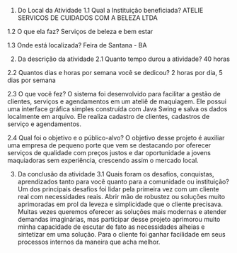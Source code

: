 1. Do Local da Atividade
1.1 Qual a Instituição beneficiada?
ATELIE SERVICOS DE CUIDADOS COM A BELEZA LTDA

1.2 O que ela faz?
Serviços de beleza e bem estar

1.3 Onde está localizada?
Feira de Santana - BA

2. Da descrição da atividade
2.1 Quanto tempo durou a atividade?
40 horas

2.2 Quantos dias e horas por semana você se dedicou?
2 horas por dia, 5 dias por semana

2.3 O que você fez?
O sistema foi desenvolvido para facilitar a gestão de clientes, serviços e agendamentos em um ateliê de maquiagem. Ele possui uma interface gráfica simples construída com Java Swing e salva os dados localmente em arquivo. Ele realiza cadastro de clientes, cadastros de serviço e agendamentos.

2.4 Qual foi o objetivo e o público-alvo?
O objetivo desse projeto é auxiliar uma empresa de pequeno porte que vem se destacando por oferecer serviços de qualidade com preços justos e dar oportunidade a jovens maquiadoras sem experiência, crescendo assim o mercado local.

3. Da conclusão da atividade
3.1 Quais foram os desafios, conquistas, aprendizados tanto para você quanto para a comunidade ou instituição?
Um dos principais desafios foi lidar pela primeira vez com um cliente real com necessidades reais. Abrir mão de robustez ou soluções muito aprimoradas em prol da leveza e simplicidade que o cliente precisava. Muitas vezes queremos oferecer as soluções mais modernas e atender demandas imaginárias, mas participar desse projeto aprimorou muito minha capacidade de escutar de fato as necessidades alheias e sintetizar em uma solução. Para o cliente foi ganhar facilidade em seus processos internos da maneira que acha melhor.
